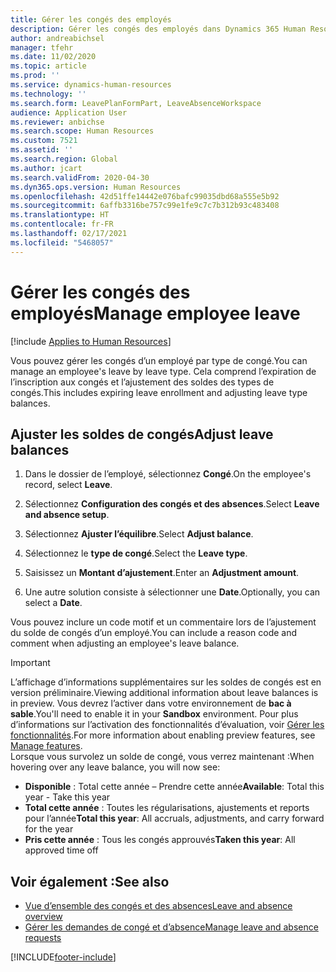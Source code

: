 ```yaml
---
title: Gérer les congés des employés
description: Gérer les congés des employés dans Dynamics 365 Human Resources.
author: andreabichsel
manager: tfehr
ms.date: 11/02/2020
ms.topic: article
ms.prod: ''
ms.service: dynamics-human-resources
ms.technology: ''
ms.search.form: LeavePlanFormPart, LeaveAbsenceWorkspace
audience: Application User
ms.reviewer: anbichse
ms.search.scope: Human Resources
ms.custom: 7521
ms.assetid: ''
ms.search.region: Global
ms.author: jcart
ms.search.validFrom: 2020-04-30
ms.dyn365.ops.version: Human Resources
ms.openlocfilehash: 42d51ffe14442e076bafc99035dbd68a555e5b92
ms.sourcegitcommit: 6affb3316be757c99e1fe9c7c7b312b93c483408
ms.translationtype: HT
ms.contentlocale: fr-FR
ms.lasthandoff: 02/17/2021
ms.locfileid: "5468057"
---
```

# <a name="manage-employee-leave"></a><span data-ttu-id="ebc12-103">Gérer les congés des employés</span><span class="sxs-lookup"><span data-stu-id="ebc12-103">Manage employee leave</span></span>

[!include [Applies to Human Resources](../includes/applies-to-hr.md)]

<span data-ttu-id="ebc12-104">Vous pouvez gérer les congés d’un employé par type de congé.</span><span class="sxs-lookup"><span data-stu-id="ebc12-104">You can manage an employee's leave by leave type.</span></span> <span data-ttu-id="ebc12-105">Cela comprend l’expiration de l’inscription aux congés et l’ajustement des soldes des types de congés.</span><span class="sxs-lookup"><span data-stu-id="ebc12-105">This includes expiring leave enrollment and adjusting leave type balances.</span></span> 

## <a name="adjust-leave-balances"></a><span data-ttu-id="ebc12-106">Ajuster les soldes de congés</span><span class="sxs-lookup"><span data-stu-id="ebc12-106">Adjust leave balances</span></span>

1. <span data-ttu-id="ebc12-107">Dans le dossier de l’employé, sélectionnez **Congé**.</span><span class="sxs-lookup"><span data-stu-id="ebc12-107">On the employee's record, select **Leave**.</span></span>

2. <span data-ttu-id="ebc12-108">Sélectionnez **Configuration des congés et des absences**.</span><span class="sxs-lookup"><span data-stu-id="ebc12-108">Select **Leave and absence setup**.</span></span>

3. <span data-ttu-id="ebc12-109">Sélectionnez **Ajuster l’équilibre**.</span><span class="sxs-lookup"><span data-stu-id="ebc12-109">Select **Adjust balance**.</span></span>

4. <span data-ttu-id="ebc12-110">Sélectionnez le **type de congé**.</span><span class="sxs-lookup"><span data-stu-id="ebc12-110">Select the **Leave type**.</span></span>

5. <span data-ttu-id="ebc12-111">Saisissez un **Montant d’ajustement**.</span><span class="sxs-lookup"><span data-stu-id="ebc12-111">Enter an **Adjustment amount**.</span></span> 

6. <span data-ttu-id="ebc12-112">Une autre solution consiste à sélectionner une **Date**.</span><span class="sxs-lookup"><span data-stu-id="ebc12-112">Optionally, you can select a **Date**.</span></span> 

<span data-ttu-id="ebc12-113">Vous pouvez inclure un code motif et un commentaire lors de l’ajustement du solde de congés d’un employé.</span><span class="sxs-lookup"><span data-stu-id="ebc12-113">You can include a reason code and comment when adjusting an employee's leave balance.</span></span> 

>[!IMPORTANT]
><span data-ttu-id="ebc12-114">L’affichage d’informations supplémentaires sur les soldes de congés est en version préliminaire.</span><span class="sxs-lookup"><span data-stu-id="ebc12-114">Viewing additional information about leave balances is in preview.</span></span> <span data-ttu-id="ebc12-115">Vous devrez l’activer dans votre environnement de **bac à sable**.</span><span class="sxs-lookup"><span data-stu-id="ebc12-115">You'll need to enable it in your **Sandbox** environment.</span></span> <span data-ttu-id="ebc12-116">Pour plus d’informations sur l’activation des fonctionnalités d’évaluation, voir [Gérer les fonctionnalités](hr-admin-manage-features.md).</span><span class="sxs-lookup"><span data-stu-id="ebc12-116">For more information about enabling preview features, see [Manage features](hr-admin-manage-features.md).</span></span><br>
><span data-ttu-id="ebc12-117">Lorsque vous survolez un solde de congé, vous verrez maintenant :</span><span class="sxs-lookup"><span data-stu-id="ebc12-117">When hovering over any leave balance, you will now see:</span></span><br>
>- <span data-ttu-id="ebc12-118">**Disponible** : Total cette année – Prendre cette année</span><span class="sxs-lookup"><span data-stu-id="ebc12-118">**Available**: Total this year - Take this year</span></span>
>- <span data-ttu-id="ebc12-119">**Total cette année** : Toutes les régularisations, ajustements et reports pour l’année</span><span class="sxs-lookup"><span data-stu-id="ebc12-119">**Total this year**: All accruals, adjustments, and carry forward for the year</span></span>
>- <span data-ttu-id="ebc12-120">**Pris cette année** : Tous les congés approuvés</span><span class="sxs-lookup"><span data-stu-id="ebc12-120">**Taken this year**: All approved time off</span></span>

## <a name="see-also"></a><span data-ttu-id="ebc12-121">Voir également :</span><span class="sxs-lookup"><span data-stu-id="ebc12-121">See also</span></span>

- [<span data-ttu-id="ebc12-122">Vue d’ensemble des congés et des absences</span><span class="sxs-lookup"><span data-stu-id="ebc12-122">Leave and absence overview</span></span>](hr-leave-and-absence-overview.md)
- [<span data-ttu-id="ebc12-123">Gérer les demandes de congé et d’absence</span><span class="sxs-lookup"><span data-stu-id="ebc12-123">Manage leave and absence requests</span></span>](hr-employee-self-service-manage-requests.md)


[!INCLUDE[footer-include](../includes/footer-banner.md)]